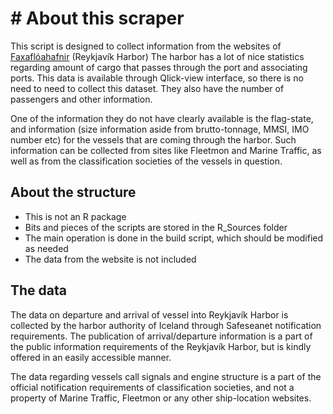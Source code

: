 # # About this scraper
This script is designed to collect information from the websites of [Faxaflóahafnir](https://www.faxafloahafnir.is/en/) (Reykjavík Harbor)
The harbor has a lot of nice statistics regarding amount of cargo that passes through the port and associating ports. This data is available through Qlick-view interface, so there is no need to need to collect this dataset. They also have the number of passengers and other information. 

One of the information they do not have clearly available is the flag-state, and information (size information aside from brutto-tonnage, MMSI, IMO number etc) for the vessels that are coming through the harbor. Such information can be collected from sites like Fleetmon and Marine Traffic, as well as from the classification societies of the vessels in question. 

## About the structure
  - This is not an R package
  - Bits and pieces of the scripts are stored in the R_Sources folder
  - The main operation is done in the build script, which should be modified as needed
  - The data from the website is not included

## The data

The data on departure and arrival of vessel into Reykjavík Harbor is collected by the harbor authority of Iceland through Safeseanet notification requirements. The publication of arrival/departure information is a part of the public information requirements of the Reykjavík Harbor, but is kindly offered in an easily accessible manner.

The data regarding vessels call signals and engine structure is a part of the official notification requirements of classification societies, and not a property of Marine Traffic, Fleetmon or any other ship-location websites.
